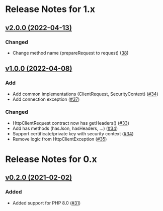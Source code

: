# Release Notes for 1.x

## [v2.0.0 (2022-04-13)](https://github.com/easy-http/layer-contracts/compare/v1.0.0...v2.0.0)

### Changed
- Change method name (prepareRequest to request) ([38](https://github.com/easy-http/layer-contracts/pull/38))

## [v1.0.0 (2022-04-08)](https://github.com/easy-http/layer-contracts/compare/v0.2.0...v1.0.0)

### Add
- Add common implementations (ClientRequest, SecurityContext) ([#34](https://github.com/easy-http/layer-contracts/pull/34))
- Add connection exception ([#37](https://github.com/easy-http/layer-contracts/pull/37))

### Changed
- HttpClientRequest contract now has getHeaders() ([#33](https://github.com/easy-http/layer-contracts/pull/33))
- Add has methods (hasJson, hasHeaders, ...) ([#34](https://github.com/easy-http/layer-contracts/pull/34))
- Support certificate/private key with security context ([#34](https://github.com/easy-http/layer-contracts/pull/34))
- Remove logic from HttpClientException ([#35](https://github.com/easy-http/layer-contracts/pull/35))

# Release Notes for 0.x

## [v0.2.0 (2021-02-02)](https://github.com/easy-http/layer-contracts/compare/v0.1.0...v0.2.0)

### Added
- Added support for PHP 8.0 ([#31](https://github.com/easy-http/layer-contracts/pull/31))
